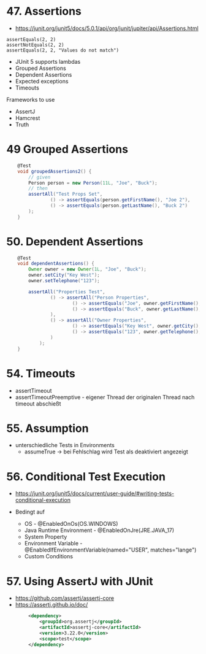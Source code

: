 


# 47. Assertions

* https://junit.org/junit5/docs/5.0.1/api/org/junit/jupiter/api/Assertions.html


```shell
assertEquals(2, 2)
assertNotEquals(2, 2)
assertEquals(2, 2, "Values do not match")
```

* JUnit 5 supports lambdas
* Grouped Assertions
* Dependent Assertions
* Expected exceptions
* Timeouts

Frameworks to use
* AssertJ
* Hamcrest
* Truth

# 49 Grouped Assertions

```groovy
    @Test
    void groupedAssertions2() {
        // given
        Person person = new Person(11L, "Joe", "Buck");
        // then
        assertAll("Test Props Set",
                () -> assertEquals(person.getFirstName(), "Joe 2"),
                () -> assertEquals(person.getLastName(), "Buck 2")
        );
    }
```

# 50. Dependent Assertions

```groovy
    @Test
    void dependentAssertions() {
        Owner owner = new Owner(1L, "Joe", "Buck");
        owner.setCity("Key West");
        owner.setTelephone("123");

        assertAll("Properties Test",
                () -> assertAll("Person Properties",
                        () -> assertEquals("Joe", owner.getFirstName(), "First Name did not match"),
                        () -> assertEquals("Buck", owner.getLastName(), "Last Name did not match")
                ),
                () -> assertAll("Owner Properties",
                        () -> assertEquals("Key West", owner.getCity(), "City did not match"),
                        () -> assertEquals("123", owner.getTelephone(), "Telefone did not match")
                )
            );
    }
```

# 54. Timeouts

* assertTimeout
* assertTimeoutPreemptive - eigener Thread der originalen Thread nach timeout abschießt


# 55. Assumption

* unterschiedliche Tests in Environments
  * assumeTrue -> bei Fehlschlag wird Test als deaktiviert angezeigt

# 56. Conditional Test Execution

* https://junit.org/junit5/docs/current/user-guide/#writing-tests-conditional-execution

* Bedingt auf
  * OS - @EnabledOnOs(OS.WINDOWS)
  * Java Runtime Environment - @EnabledOnJre(JRE.JAVA_17)
  * System Property
  * Environment Variable - @EnabledIfEnvironmentVariable(named="USER", matches="lange")
  * Custom Conditions


# 57. Using AssertJ with JUnit

* https://github.com/assertj/assertj-core
* https://assertj.github.io/doc/

```xml
        <dependency>
            <groupId>org.assertj</groupId>
            <artifactId>assertj-core</artifactId>
            <version>3.22.0</version>
            <scope>test</scope>
        </dependency>
```